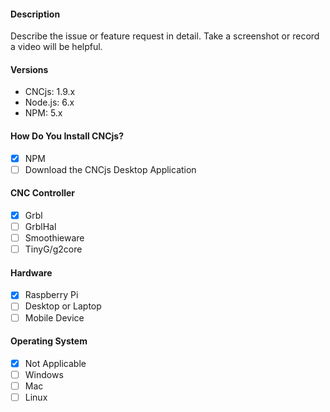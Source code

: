 #### Description

Describe the issue or feature request in detail. Take a screenshot or record a video will be helpful.

#### Versions

- CNCjs: 1.9.x
- Node.js: 6.x
- NPM: 5.x

#### How Do You Install CNCjs?

- [x] NPM
- [ ] Download the CNCjs Desktop Application

#### CNC Controller

- [x] Grbl
- [ ] GrblHal
- [ ] Smoothieware
- [ ] TinyG/g2core

#### Hardware

- [x] Raspberry Pi
- [ ] Desktop or Laptop
- [ ] Mobile Device

#### Operating System

- [x] Not Applicable
- [ ] Windows
- [ ] Mac
- [ ] Linux
